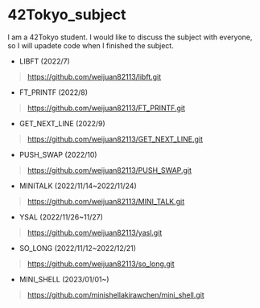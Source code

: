 # 42Tokyo_subject
I am a 42Tokyo student.
I would like to discuss the subject with everyone, so I will upadete code when I finished the subject.

- LIBFT (2022/7)
>https://github.com/weijuan82113/libft.git

- FT_PRINTF (2022/8)
>https://github.com/weijuan82113/FT_PRINTF.git

- GET_NEXT_LINE (2022/9)
>https://github.com/weijuan82113/GET_NEXT_LINE.git

- PUSH_SWAP (2022/10)
>https://github.com/weijuan82113/PUSH_SWAP.git

- MINITALK (2022/11/14~2022/11/24)
>https://github.com/weijuan82113/MINI_TALK.git

- YSAL (2022/11/26~11/27)
>https://github.com/weijuan82113/yasl.git

- SO_LONG (2022/11/12~2022/12/21)
>https://github.com/weijuan82113/so_long.git

- MINI_SHELL (2023/01/01~)
>https://github.com/minishellakirawchen/mini_shell.git
